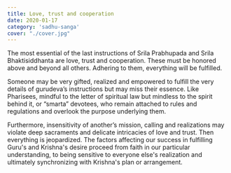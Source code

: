 ```yaml
---
title: Love, trust and cooperation
date: 2020-01-17
category: 'sadhu-sanga'
cover: "./cover.jpg"
---
```


The most essential of the last instructions of Srila Prabhupada and Srila Bhaktisiddhanta are love, trust and cooperation. These must be honored above and beyond all others. Adhering to them, everything will be fulfilled.

Someone may be very gifted, realized and empowered to fulfill the very details of gurudeva’s instructions but may miss their essence. Like Pharisees, mindful to the letter of spiritual law but mindless to the spirit behind it, or “smarta” devotees, who remain attached to rules and regulations and overlook the purpose underlying them.

Furthermore, insensitivity of another’s mission, calling and realizations may violate deep sacraments and delicate intricacies of love and trust. Then everything is jeopardized. The factors affecting our success in fulfilling Guru's and Krishna's desire proceed from faith in our particular understanding, to being sensitive to everyone else's realization and ultimately synchronizing with Krishna's plan or arrangement.